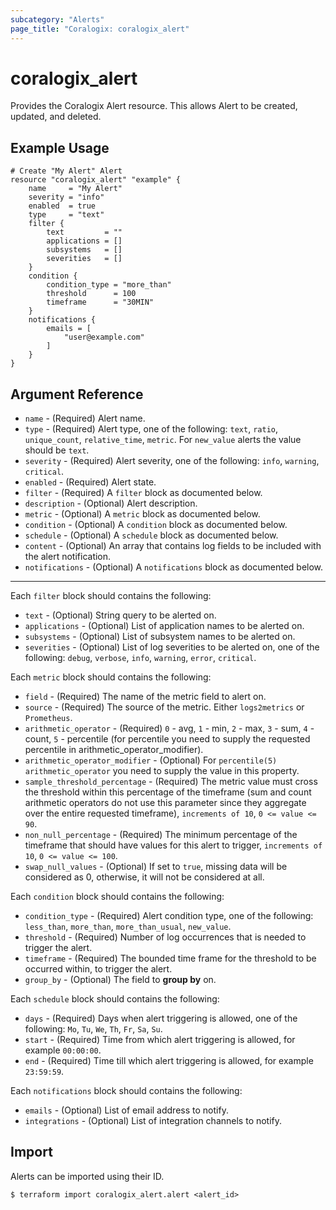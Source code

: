 ```yaml
---
subcategory: "Alerts"
page_title: "Coralogix: coralogix_alert"
---
```


# coralogix_alert

Provides the Coralogix Alert resource. This allows Alert to be created, updated, and deleted.

## Example Usage

```hcl
# Create "My Alert" Alert
resource "coralogix_alert" "example" {
    name     = "My Alert"
    severity = "info"
    enabled  = true
    type     = "text"
    filter {
        text         = ""
        applications = []
        subsystems   = []
        severities   = []
    }
    condition {
        condition_type = "more_than"
        threshold      = 100
        timeframe      = "30MIN"
    }
    notifications {
        emails = [
            "user@example.com"
        ]
    }
}
```

## Argument Reference

* `name` - (Required) Alert name.
* `type` - (Required) Alert type, one of the following: `text`, `ratio`, `unique_count`, `relative_time`, `metric`. For `new_value` alerts the value should be `text`.
* `severity` - (Required) Alert severity, one of the following: `info`, `warning`, `critical`.
* `enabled` - (Required) Alert state.
* `filter` - (Required) A `filter` block as documented below.
* `description` - (Optional) Alert description.
* `metric` - (Optional) A `metric` block as documented below.
* `condition` - (Optional) A `condition` block as documented below.
* `schedule` - (Optional) A `schedule` block as documented below.
* `content` - (Optional) An array that contains log fields to be included with the alert notification.
* `notifications` - (Optional) A `notifications` block as documented below.

---

Each `filter` block should contains the following:

* `text` - (Optional) String query to be alerted on.
* `applications` - (Optional) List of application names to be alerted on.
* `subsystems` - (Optional) List of subsystem names to be alerted on.
* `severities` - (Optional) List of log severities to be alerted on, one of the following: `debug`, `verbose`, `info`, `warning`, `error`, `critical`.

Each `metric` block should contains the following:

* `field` - (Required) The name of the metric field to alert on.
* `source` - (Required) The source of the metric. Either `logs2metrics` or `Prometheus`.
* `arithmetic_operator` - (Required) `0` - avg, `1` - min, `2` - max, `3` - sum, `4` - count, `5` - percentile (for percentile you need to supply the requested percentile in arithmetic_operator_modifier).
* `arithmetic_operator_modifier` - (Optional) For `percentile(5)` `arithmetic_operator` you need to supply the value in this property.
* `sample_threshold_percentage` - (Required) The metric value must cross the threshold within this percentage of the timeframe (sum and count arithmetic operators do not use this parameter since they aggregate over the entire requested timeframe), `increments of 10`, `0 <= value <= 90`.
* `non_null_percentage` - (Required) The minimum percentage of the timeframe that should have values for this alert to trigger, `increments of 10`, `0 <= value <= 100`.
* `swap_null_values` - (Optional) If set to `true`, missing data will be considered as 0, otherwise, it will not be considered at all.

Each `condition` block should contains the following:

* `condition_type` - (Required) Alert condition type, one of the following: `less_than`, `more_than`, `more_than_usual`, `new_value`.
* `threshold` - (Required) Number of log occurrences that is needed to trigger the alert.
* `timeframe` - (Required) The bounded time frame for the threshold to be occurred within, to trigger the alert.
* `group_by` - (Optional) The field to **group by** on.

Each `schedule` block should contains the following:

* `days` - (Required) Days when alert triggering is allowed, one of the following: `Mo`, `Tu`, `We`, `Th`, `Fr`, `Sa`, `Su`.
* `start` - (Required) Time from which alert triggering is allowed, for example `00:00:00`.
* `end` - (Required) Time till which alert triggering is allowed, for example `23:59:59`.

Each `notifications` block should contains the following:

* `emails` - (Optional) List of email address to notify.
* `integrations` - (Optional) List of integration channels to notify.

## Import

Alerts can be imported using their ID.

```
$ terraform import coralogix_alert.alert <alert_id>
```